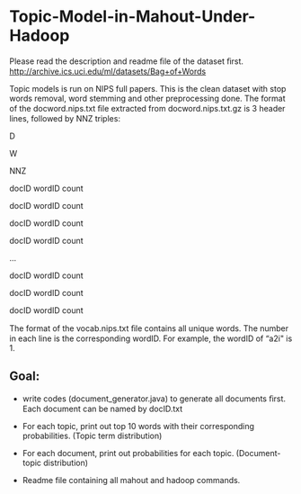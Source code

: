Topic-Model-in-Mahout-Under-Hadoop
==================================

Please read the description and readme ﬁle of the dataset ﬁrst.
http://archive.ics.uci.edu/ml/datasets/Bag+of+Words

Topic models is run on NIPS full papers.
This is the clean dataset with stop words removal, word stemming and other preprocessing
done. The format of the docword.nips.txt ﬁle extracted from docword.nips.txt.gz is 3 header
lines, followed by NNZ triples:

D

W

NNZ

docID wordID count

docID wordID count

docID wordID count

docID wordID count

...

docID wordID count

docID wordID count

docID wordID count


The format of the vocab.nips.txt ﬁle contains all unique words. The number in each line is
the corresponding wordID. For example, the wordID of “a2i" is 1.

Goal:
-----

- write codes (document_generator.java) to generate all documents ﬁrst. Each
document can be named by docID.txt

- For each topic, print out top 10 words with their corresponding probabilities. (Topic
term distribution)

- For each document, print out probabilities for each topic. (Document-topic distribution)

- Readme file containing all mahout and hadoop commands.

